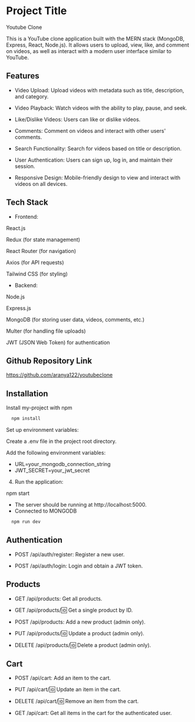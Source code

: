 
# Project Title

Youtube Clone

This is a YouTube clone application built with the MERN stack (MongoDB, Express, React, Node.js). It allows users to upload, view, like, and comment on videos, as well as interact with a modern user interface similar to YouTube.


## Features

- Video Upload: Upload videos with metadata such as title, description, and category.

- Video Playback: Watch videos with the ability to play, pause, and seek.

- Like/Dislike Videos: Users can like or dislike videos.

- Comments: Comment on videos and interact with other users' comments.

- Search Functionality: Search for videos based on title or description.

- User Authentication: Users can sign up, log in, and maintain their session.

- Responsive Design: Mobile-friendly design to view and interact with videos on all devices.


## Tech Stack

- Frontend:

React.js

Redux (for state management)

React Router (for navigation)

Axios (for API requests)

Tailwind CSS (for styling)

- Backend:

Node.js

Express.js

MongoDB (for storing user data, videos, comments, etc.)

Multer (for handling file uploads)

JWT (JSON Web Token) for authentication
## Github Repository Link
https://github.com/aranya122/youtubeclone


## Installation

Install my-project with npm
```bash
  npm install
```
 Set up environment variables:

Create a .env file in the project root directory.

Add the following environment variables:

 - URL=your_mongodb_connection_string
  - JWT_SECRET=your_jwt_secret



4. Run the application:

npm start

- The server should be running at http://localhost:5000.
- Connected to MONGODB
```bash
  npm run dev
  ```
    
## Authentication

- POST /api/auth/register: Register a new user.

- POST /api/auth/login: Login and obtain a JWT token.
## Products

 - GET /api/products: Get all products.

 - GET /api/products/:id: Get a single product by ID.

- POST /api/products: Add a new product (admin only).

- PUT /api/products/:id: Update a product (admin only).

- DELETE /api/products/:id: Delete a product (admin only).
## Cart 


- POST /api/cart: Add an item to the cart.

- PUT /api/cart/:id: Update an item in the cart.

- DELETE /api/cart/:id: Remove an item from the cart.

- GET /api/cart: Get all items in the cart for the authenticated user.